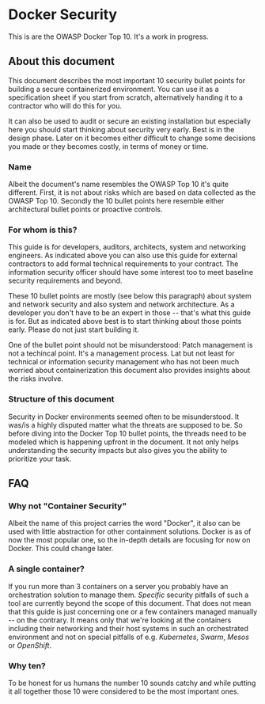 # Docker Security

This is are the OWASP Docker Top 10. It's a work in progress.

## About this document

This document describes the most important 10 security bullet points for building a secure containerized environment. You can use it as a specification sheet if you start from scratch, alternatively handing it to a contractor who will do this for you.

It can also be used to audit or secure an existing installation but especially here you should start thinking about security very early. Best is in the design phase. Later on it becomes either difficult to change some decisions you made or they becomes costly, in terms of money or time.

### Name

Albeit the document's name resembles the OWASP Top 10 it's quite different. First, it is not about risks which are based on data collected as the OWASP Top 10. Secondly the 10 bullet points here resemble either architectural bullet points or proactive controls.

### For whom is this?

This guide is for developers, auditors, architects, system and networking engineers. As indicated above you can also use this guide for external contractors to add formal technical requirements to your contract. The information security officer should have some interest too to meet baseline security requirements and beyond.

These 10 bullet points are mostly (see below this paragraph) about system and network security and also system and network architecture. As a developer you don't have to be an expert in those -- that's what this guide is for. But as indicated above best is to start thinking about those points early. Please do not just start building it. 

One of the bullet point should not be misunderstood: Patch management is not a techincal point. It's a management process. Lat but not least for technical or information security management who has not been much worried about containerization this document also provides insights about the risks involve.

### Structure of this document

Security in Docker environments seemed often to be misunderstood. It was/is a highly disputed matter what the threats are supposed to be. So before diving into the Docker Top 10 bullet points, the threads need to be modeled which is happening upfront in the document. It not only helps understanding the security impacts but also gives you the ability to prioritize your task.


## FAQ

### Why not "Container Security"

Albeit the name of this project carries the word "Docker", it also can be used with little abstraction for other containment solutions. Docker is as of now the most popular one, so the in-depth details are focusing for now on Docker. This could change later.

### A single container?

If you run more than 3 containers on a server you probably have an orchestration solution to manage them. _Specific_ security pitfalls of such a tool are currently beyond the scope of this document. That does not mean that this guide is just concerning one or a few containers managed manually -- on the contrary. It means only that we're looking at the containers including their networking and their host systems in such an orchestrated environment and not on special pitfalls of e.g. _Kubernetes_, _Swarm_, _Mesos_ or  _OpenShift_.

### Why ten?

To be honest for us humans the number 10 sounds catchy and while putting it all together those 10 were considered to be the most important ones.
